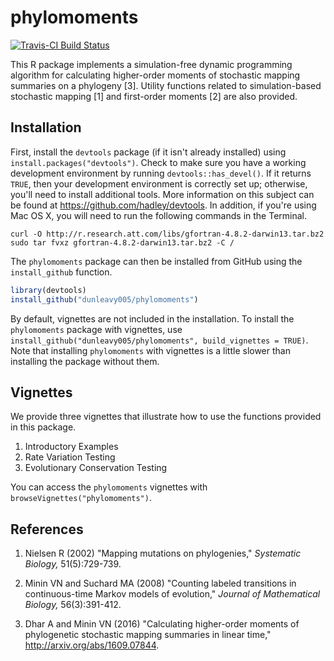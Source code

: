 # phylomoments

[![Travis-CI Build Status](https://travis-ci.org/dunleavy005/phylomoments.svg?branch=master)](https://travis-ci.org/dunleavy005/phylomoments)

This R package implements a simulation-free dynamic programming algorithm for
calculating higher-order moments of stochastic mapping summaries on a
phylogeny [3]. Utility functions related to simulation-based stochastic mapping [1]
and first-order moments [2] are also provided.

## Installation

First, install the `devtools` package (if it isn't already installed) using `install.packages("devtools")`.
Check to make sure you have a working development environment by running `devtools::has_devel()`.
If it returns `TRUE`, then your development environment is correctly set up; otherwise, you'll need to install additional tools.
More information on this subject can be found at https://github.com/hadley/devtools.
In addition, if you're using Mac OS X, you will need to run the following commands in the Terminal.

```shell
curl -O http://r.research.att.com/libs/gfortran-4.8.2-darwin13.tar.bz2
sudo tar fvxz gfortran-4.8.2-darwin13.tar.bz2 -C /
```

The `phylomoments` package can then be installed from GitHub using the `install_github` function.

```r
library(devtools)
install_github("dunleavy005/phylomoments")
```

By default, vignettes are not included in the installation.
To install the `phylomoments` package with vignettes, use `install_github("dunleavy005/phylomoments", build_vignettes = TRUE)`.
Note that installing `phylomoments` with vignettes is a little slower than installing the package without them.

## Vignettes

We provide three vignettes that illustrate how to use the functions provided in this package.

1. Introductory Examples
2. Rate Variation Testing
3. Evolutionary Conservation Testing

You can access the `phylomoments` vignettes with `browseVignettes("phylomoments")`.

## References

1. Nielsen R (2002) "Mapping mutations on phylogenies," *Systematic Biology,* 51(5):729-739.

2. Minin VN and Suchard MA (2008) "Counting labeled transitions in continuous-time Markov models of evolution," *Journal of Mathematical Biology,* 56(3):391-412.

3. Dhar A and Minin VN (2016) "Calculating higher-order moments of phylogenetic stochastic mapping summaries in linear time," http://arxiv.org/abs/1609.07844.
